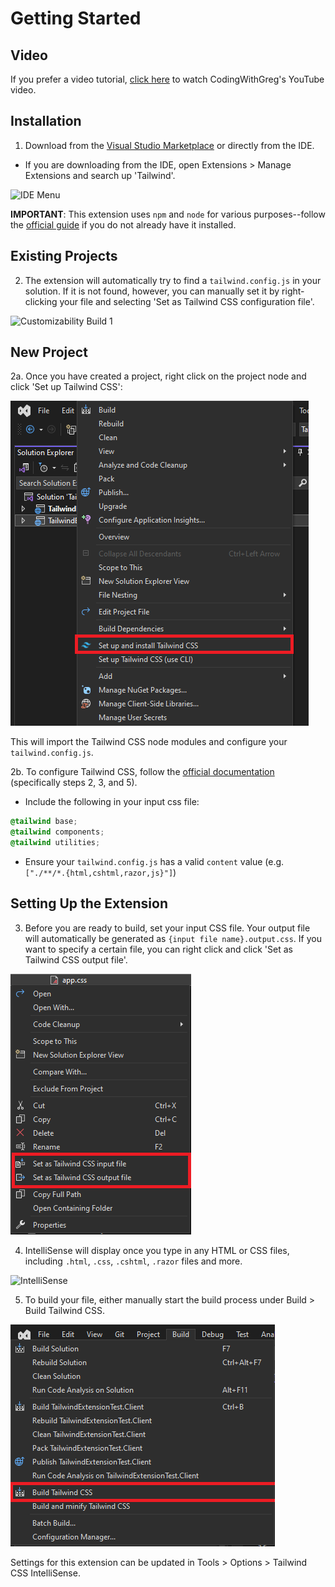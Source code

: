 # Getting Started

## Video

If you prefer a video tutorial, [click here](https://www.youtube.com/watch?v=guJgtQHQwPo) to watch CodingWithGreg's YouTube video.

## Installation

1. Download from the [Visual Studio Marketplace](https://marketplace.visualstudio.com/items?itemName=TheronWang.TailwindCSSIntellisense) or directly from the IDE.

- If you are downloading from the IDE, open Extensions > Manage Extensions and search up 'Tailwind'.

![IDE Menu](art/getting-started/ide-install.png)

**IMPORTANT**: This extension uses `npm` and `node` for various purposes--follow the [official guide](https://docs.npmjs.com/downloading-and-installing-node-js-and-npm) if you do not already have it installed.

## Existing Projects

2. The extension will automatically try to find a `tailwind.config.js` in your solution. If it is not found, however, you can manually set it by right-clicking your file and selecting 'Set as Tailwind CSS configuration file'.

![Customizability Build 1](art/Customizability-Build-1.png)

## New Project

2a. Once you have created a project, right click on the project node and click 'Set up Tailwind CSS':

![Set up TailwindCSS](art/NPM-Shortcuts-1.png)

This will import the Tailwind CSS node modules and configure your `tailwind.config.js`.

2b. To configure Tailwind CSS, follow the [official documentation](https://tailwindcss.com/docs/installation) (specifically steps 2, 3, and 5).

- Include the following in your input css file:
```css
@tailwind base;
@tailwind components;
@tailwind utilities;
```
- Ensure your `tailwind.config.js` has a valid `content` value (e.g. `["./**/*.{html,cshtml,razor,js}"]`)

## Setting Up the Extension

3. Before you are ready to build, set your input CSS file. Your output file will automatically be generated as `{input file name}.output.css`. If you want to specify a certain file, you can right click and click 'Set as Tailwind CSS output file'.

![Input and output CSS files](art/Customizability-Build-2.png)

4. IntelliSense will display once you type in any HTML or CSS files, including `.html`, `.css`, `.cshtml`, `.razor` files and more.

![IntelliSense](art/IntelliSense-Demo-1.gif)

5. To build your file, either manually start the build process under Build > Build Tailwind CSS.

![Build process](art/Build-Demo-1.png)

Settings for this extension can be updated in Tools > Options > Tailwind CSS IntelliSense.